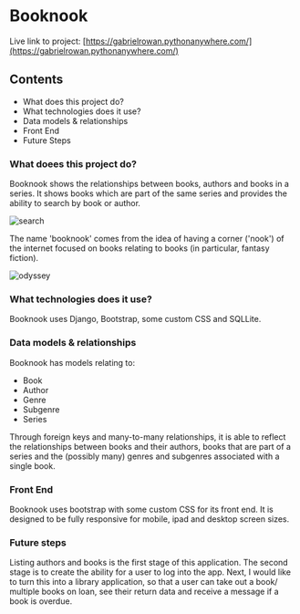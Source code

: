 # Booknook

Live link to project: [https://gabrielrowan.pythonanywhere.com/](https://gabrielrowan.pythonanywhere.com/)

## Contents
- What does this project do?
- What technologies does it use?
- Data models & relationships
- Front End
- Future Steps

### What doees this project do?

Booknook shows the relationships between books, authors and books in a series. It shows books which are part of the same series and provides the ability to search by book or author.

![search](https://github.com/user-attachments/assets/80b71ed6-2c07-4b92-82f1-379521c7832e)

The name 'booknook' comes from the idea of having a corner ('nook') of the internet focused on books relating to books (in particular, fantasy fiction).

![odyssey](https://github.com/user-attachments/assets/70f3a454-4154-4103-9801-e6019a5d3c08)

### What technologies does it use?

Booknook uses Django, Bootstrap, some custom CSS and SQLLite. 

### Data models & relationships

Booknook has models relating to:
- Book
- Author
- Genre
- Subgenre
- Series

Through foreign keys and many-to-many relationships, it is able to reflect the relationships between books and their authors, books that are part of a series
and the (possibly many) genres and subgenres associated with a single book.

### Front End 

Booknook uses bootstrap with some custom CSS for its front end. It is designed to be fully responsive for mobile, ipad and desktop screen sizes.

### Future steps
Listing authors and books is the first stage of this application. The second stage is to create the ability for a user to log into the app. 
Next, I would like to turn this into a library application, so that a user can take out a book/ multiple books on loan, see their return data and receive a message if a book is overdue.
